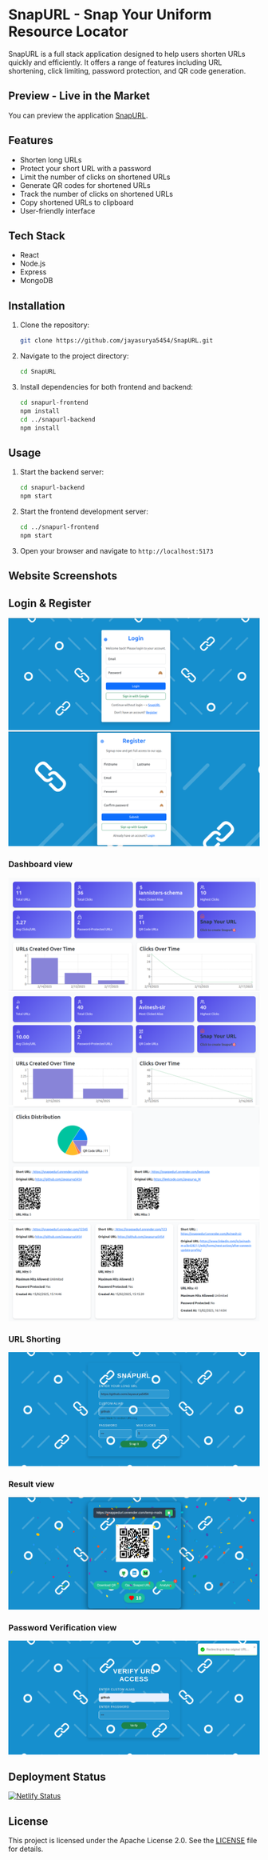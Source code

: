 # SnapURL - Snap Your Uniform Resource Locator
SnapURL is a full stack application designed to help users shorten URLs quickly and efficiently. It offers a range of features including URL shortening, click limiting, password protection, and QR code generation.

## Preview - Live in the Market
You can preview the application [SnapURL](https://snappedurl.netlify.app).

## Features

- Shorten long URLs
- Protect your short URL with a password
- Limit the number of clicks on shortened URLs
- Generate QR codes for shortened URLs
- Track the number of clicks on shortened URLs
- Copy shortened URLs to clipboard
- User-friendly interface

## Tech Stack

- React
- Node.js
- Express
- MongoDB

## Installation

1. Clone the repository:
    ```bash
    git clone https://github.com/jayasurya5454/SnapURL.git
    ```
2. Navigate to the project directory:
    ```bash
    cd SnapURL
    ```
3. Install dependencies for both frontend and backend:
    ```bash
    cd snapurl-frontend
    npm install
    cd ../snapurl-backend
    npm install
    ```

## Usage

1. Start the backend server:
    ```bash
    cd snapurl-backend
    npm start
    ```
2. Start the frontend development server:
    ```bash
    cd ../snapurl-frontend
    npm start
    ```
3. Open your browser and navigate to `http://localhost:5173`

## Website Screenshots

## Login & Register
![SnapURL Screenshot](assets/s4.png)
![SnapURL Screenshot](assets/s5.png)

### Dashboard view
![SnapURL Screenshot](assets/d1.png)
![SnapURL Screenshot](assets/d2.png)
![SnapURL Screenshot](assets/storage1.png)
![SnapURL Screenshot](assets/storage2.png)

### URL Shorting
![SnapURL Screenshot](assets/s1.png)

### Result view
![SnapURL Screenshot](assets/s2.png)

### Password Verification view
![SnapURL Screenshot](assets/s3.png)

## Deployment Status

[![Netlify Status](https://api.netlify.com/api/v1/badges/900b745e-58ee-4c64-bb6c-3d4b56b14cac/deploy-status)](https://app.netlify.com/sites/snappedurl/deploys)

## License

This project is licensed under the Apache License 2.0. See the [LICENSE](LICENSE) file for details.
